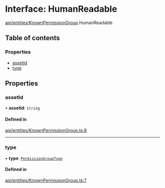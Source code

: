 # Interface: HumanReadable

[api/entities/KnownPermissionGroup](../wiki/api.entities.KnownPermissionGroup).HumanReadable

## Table of contents

### Properties

- [assetId](../wiki/api.entities.KnownPermissionGroup.HumanReadable#assetid)
- [type](../wiki/api.entities.KnownPermissionGroup.HumanReadable#type)

## Properties

### assetId

• **assetId**: `string`

#### Defined in

[api/entities/KnownPermissionGroup.ts:8](https://github.com/PolymeshAssociation/polymesh-sdk/blob/f8a937f04/src/api/entities/KnownPermissionGroup.ts#L8)

___

### type

• **type**: [`PermissionGroupType`](../wiki/api.entities.types.PermissionGroupType)

#### Defined in

[api/entities/KnownPermissionGroup.ts:7](https://github.com/PolymeshAssociation/polymesh-sdk/blob/f8a937f04/src/api/entities/KnownPermissionGroup.ts#L7)
